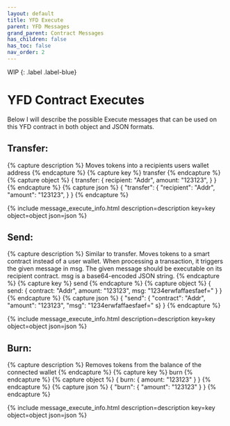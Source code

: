 ```yaml
---
layout: default
title: YFD Execute
parent: YFD Messages
grand_parent: Contract Messages
has_children: false
has_toc: false
nav_order: 2
---
```


WIP
{: .label .label-blue}

# YFD Contract Executes

Below I will describe the possible Execute messages that can be used on this YFD contract in both object and JSON formats.

## Transfer:

{% capture description %}
Moves tokens into a recipients users wallet address
{% endcapture %}
{% capture key %}
transfer
{% endcapture %}
{% capture object %}
{
  transfer: {
    recipient: "Addr",
    amount: "123123",
  }
}
{% endcapture %}
{% capture json %}
{
  "transfer": {
    "recipient": "Addr",
    "amount": "123123",
  }
}
{% endcapture %}

{% include message_execute_info.html description=description key=key object=object json=json %}

## Send:

{% capture description %}
Similar to transfer. Moves tokens to a smart contract instead of a user wallet.
When processing a transaction, it triggers the given message in msg. The given message should be executable on its recipient contract.
msg is a base64-encoded JSON string.
{% endcapture %}
{% capture key %}
send
{% endcapture %}
{% capture object %}
{
  send: {
    contract: "Addr",
    amount: "123123",
    msg: "1234erwfaffaesfaef="
  }
}
{% endcapture %}
{% capture json %}
{
  "send": {
    "contract": "Addr",
    "amount": "123123",
    "msg": "1234erwfaffaesfaef="
  s}
}
{% endcapture %}

{% include message_execute_info.html description=description key=key object=object json=json %}

## Burn:

{% capture description %}
Removes tokens from the balance of the connected wallet
{% endcapture %}
{% capture key %}
burn
{% endcapture %}
{% capture object %}
{
  burn: {
    amount: "123123"
  }
}
{% endcapture %}
{% capture json %}
{
  "burn": {
    "amount": "123123"
  }
}
{% endcapture %}

{% include message_execute_info.html description=description key=key object=object json=json %}
